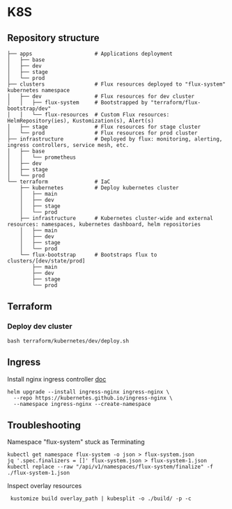 # K8S
## Repository structure
```shell
├── apps                    # Applications deployment
│   ├── base
│   ├── dev
│   ├── stage
│   └── prod
├── clusters                # Flux resources deployed to "flux-system" kubernetes namespace
│   ├── dev                 # Flux resources for dev cluster
│   │   ├── flux-system     # Bootstrapped by "terraform/flux-bootstrap/dev"
│   │   └── flux-resources  # Custom Flux resources: HelmRepository(ies), Kustomization(s), Alert(s)
│   ├── stage               # Flux resources for stage cluster
│   └── prod                # Flux resources for prod cluster
├── infrastructure          # Deployed by flux: monitoring, alerting, ingress controllers, service mesh, etc.
│   ├── base
│   │   └── prometheus
│   ├── dev
│   ├── stage
│   └── prod 
└── terraform               # IaC
    ├── kubernetes          # Deploy kubernetes cluster 
    │   ├── main
    │   ├── dev
    │   ├── stage
    │   └── prod
    ├── infrastructure      # Kubernetes cluster-wide and external resources: namespaces, kubernetes dashboard, helm repositories
    │   ├── main
    │   ├── dev
    │   ├── stage
    │   └── prod
    └── flux-bootstrap      # Bootstraps flux to clusters/[dev/state/prod]
        ├── main
        ├── dev
        ├── stage
        └── prod

```
## Terraform
### Deploy dev cluster
```shell
bash terraform/kubernetes/dev/deploy.sh
```
## Ingress
Install nginx ingress controller [doc](https://kubernetes.github.io/ingress-nginx/deploy/#quick-start)
```shell
helm upgrade --install ingress-nginx ingress-nginx \
  --repo https://kubernetes.github.io/ingress-nginx \
  --namespace ingress-nginx --create-namespace
```

## Troubleshooting
Namespace "flux-system" stuck as Terminating
```shell
kubectl get namespace flux-system -o json > flux-system.json
jq '.spec.finalizers = []' flux-system.json > flux-system-1.json
kubectl replace --raw "/api/v1/namespaces/flux-system/finalize" -f ./flux-system-1.json
```
Inspect overlay resources
```shell
 kustomize build overlay_path | kubesplit -o ./build/ -p -c
```
